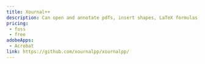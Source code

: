 ```yaml
---
title: Xournal++
description: Can open and annotate pdfs, insert shapes, LaTeX formulas, pictures, drawing, etc.
pricing:
 - foss  
 - free
adobeApps:
 - Acrobat
link: https://github.com/xournalpp/xournalpp/
---
```

